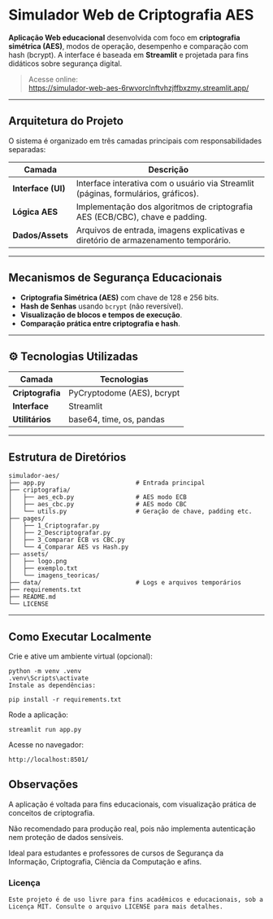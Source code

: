 # Simulador Web de Criptografia AES

**Aplicação Web educacional** desenvolvida com foco em **criptografia simétrica (AES)**, modos de operação, desempenho e comparação com hash (bcrypt). A interface é baseada em **Streamlit** e projetada para fins didáticos sobre segurança digital.

> Acesse online:  
> https://simulador-web-aes-6rwvorclnftvhzjffbxzmy.streamlit.app/

---

## Arquitetura do Projeto  

O sistema é organizado em três camadas principais com responsabilidades separadas:

| **Camada**       | **Descrição**                                                                 |
|------------------|------------------------------------------------------------------------------|
| **Interface (UI)** | Interface interativa com o usuário via Streamlit (páginas, formulários, gráficos). |
| **Lógica AES**     | Implementação dos algoritmos de criptografia AES (ECB/CBC), chave e padding.  |
| **Dados/Assets**   | Arquivos de entrada, imagens explicativas e diretório de armazenamento temporário.  |

---

## Mecanismos de Segurança Educacionais

- **Criptografia Simétrica (AES)** com chave de 128 e 256 bits.
- **Hash de Senhas** usando `bcrypt` (não reversível).
- **Visualização de blocos e tempos de execução**.
- **Comparação prática entre criptografia e hash**.

---

## ⚙️ Tecnologias Utilizadas  

| **Camada**       | **Tecnologias**                              |
|------------------|---------------------------------------------|
| **Criptografia** | PyCryptodome (AES), bcrypt                   |
| **Interface**    | Streamlit                                    |
| **Utilitários**  | base64, time, os, pandas                     |

---

## Estrutura de Diretórios   

```plaintext
simulador-aes/
├── app.py                         # Entrada principal
├── criptografia/
│   ├── aes_ecb.py                 # AES modo ECB
│   ├── aes_cbc.py                 # AES modo CBC
│   └── utils.py                   # Geração de chave, padding etc.
├── pages/
│   ├── 1_Criptografar.py
│   ├── 2_Descriptografar.py
│   ├── 3_Comparar ECB vs CBC.py
│   └── 4_Comparar AES vs Hash.py
├── assets/
│   ├── logo.png
│   ├── exemplo.txt
│   └── imagens_teoricas/
├── data/                          # Logs e arquivos temporários
├── requirements.txt
├── README.md
└── LICENSE
```
---
## Como Executar Localmente
Crie e ative um ambiente virtual (opcional):

```plaintext
python -m venv .venv
.venv\Scripts\activate
Instale as dependências:

```
```plaintext
pip install -r requirements.txt
```
Rode a aplicação:

```
streamlit run app.py
```
Acesse no navegador:
```plaintext
http://localhost:8501/
```
## Observações
A aplicação é voltada para fins educacionais, com visualização prática de conceitos de criptografia.

Não recomendado para produção real, pois não implementa autenticação nem proteção de dados sensíveis.

Ideal para estudantes e professores de cursos de Segurança da Informação, Criptografia, Ciência da Computação e afins.

### Licença
```plaintext
Este projeto é de uso livre para fins acadêmicos e educacionais, sob a Licença MIT. Consulte o arquivo LICENSE para mais detalhes.
